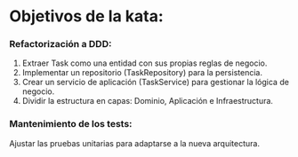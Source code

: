 # Objetivos de la kata:

### Refactorización a DDD:

1. Extraer Task como una entidad con sus propias reglas de negocio.
2. Implementar un repositorio (TaskRepository) para la persistencia.
3. Crear un servicio de aplicación (TaskService) para gestionar la lógica de negocio.
4. Dividir la estructura en capas: Dominio, Aplicación e Infraestructura.

### Mantenimiento de los tests:

Ajustar las pruebas unitarias para adaptarse a la nueva arquitectura.
